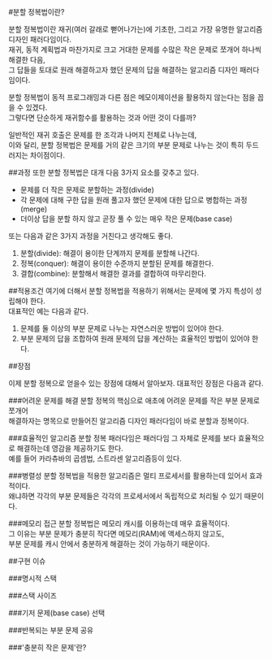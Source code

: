 #분할 정복법이란?

분할 정복법이란 재귀(여러 갈래로 뻗어나가는)에 기초한, 그리고 가장 유명한 알고리즘 디자인 패러다임이다.  
재귀, 동적 계획법과 마찬가지로 크고 거대한 문제를 수많은 작은 문제로 쪼개어 하나씩 해결한 다음,  
그 답들을 토대로 원래 해결하고자 했던 문제의 답을 해결하는 알고리즘 디자인 패러다임이다.  


분할 정복법이 동적 프로그래밍과 다른 점은 메모이제이션을 활용하지 않는다는 점을 꼽을 수 있겠다.  
그렇다면 단순하게 재귀함수를 활용하는 것과 어떤 것이 다를까?  


일반적인 재귀 호출은 문제를 한 조각과 나머지 전체로 나누는데,   
이와 달리, 분할 정복법은 문제를 거의 같은 크기의 부분 문제로 나누는 것이 특히 두드러지는 차이점이다.  

##과정
또한 분할 정복법은 대개 다음 3가지 요소를 갖추고 있다.

* 문제를 더 작은 문제로 분할하는 과정(divide)
* 각 문제에 대해 구한 답을 원래 풀고자 했던 문제에 대한 답으로 병합하는 과정(merge)
* 더이상 답을 분할 하지 않고 곧장 풀 수 있는 매우 작은 문제(base case)

또는 다음과 같은 3가지 과정을 거친다고 생각해도 좋다.

1. 분할(divide): 해결이 용이한 단계까지 문제를 분할해 나간다.
2. 정복(conquer): 해결이 용이한 수준까지 분할된 문제를 해결한다.
3. 결합(combine): 분할해서 해결한 결과를 결합하여 마무리한다.

##적용조건
여기에 더해서 분할 정복법을 적용하기 위해서는 문제에 몇 가지 특성이 성립해야 한다.  
대표적인 예는 다음과 같다.  

1. 문제를 둘 이상의 부분 문제로 나누는 자연스러운 방법이 있어야 한다.
2. 부분 문제의 답을 조합하여 원래 문제의 답을 계산하는 효율적인 방법이 있어야 한다.

##장점

이제 분할 정복으로 얻을수 있는 장점에 대해서 알아보자. 대표적인 장점은 다음과 같다.

###어려운 문제를 해결
분할 정복의 핵심으로 애초에 어려운 문제를 작은 부분 문제로 쪼개어  
해결하자는 명목으로 만들어진 알고리즘 디자인 패러다임이 바로 분할과 정복이다.  

###효율적인 알고리즘
분할 정복 패러다임은 패러다임 그 자체로 문제를 보다 효율적으로 해결하는데 영감을 제공하기도 한다.  
예를 들어 카라츄바의 곱셈법, 스트라센 알고리즘등이 있다.   

###병렬성
분할 정복법을 적용한 알고리즘은 멀티 프로세서를 활용하는데 있어서 효과적이다.  
왜냐하면 각각의 부분 문제들은 각각의 프로세서에서 독립적으로 처리될 수 있기 때문이다.  

###메모리 접근
분할 정복법은 메모리 캐시를 이용하는데 매우 효율적이다.  
그 이유는 부분 문제가 충분히 작다면 메모리(RAM)에 액세스하지 않고도,  
부분 문제를 캐시 안에서 충분하게 해결하는 것이 가능하기 때문이다.  

##구현 이슈

###명시적 스택

###스택 사이즈

###기저 문제(base case) 선택

###반복되는 부분 문제 공유

###'충분히 작은 문제'란?



